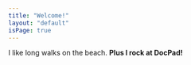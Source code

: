 ```yaml
---
title: "Welcome!"
layout: "default"
isPage: true
---
```


I like long walks on the beach. **Plus I rock at DocPad!**
